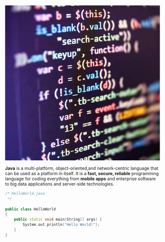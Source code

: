 ![java language](images/java.jpeg)

**Java** is a multi-platform, object-oriented,and network-centric language that can be used as a platform in itself. It is a **fast, secure, reliable** programming language for coding everything from **mobile apps** and enterprise software to big data applications and server-side technologies.

```cpp
/* HelloWorld.java
 */

public class HelloWorld
{
	public static void main(String[] args) {
		System.out.println("Hello World!");
	}
}